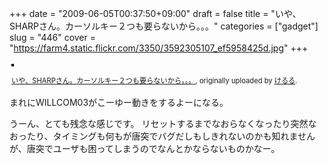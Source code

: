 +++
date = "2009-06-05T00:37:50+09:00"
draft = false
title = "いや、SHARPさん。カーソルキー２つも要らないから。。。"
categories = ["gadget"]
slug = "446"
cover = "https://farm4.static.flickr.com/3350/3592305107_ef5958425d.jpg"
+++

<div style="text-align: left; padding: 3px;"><a title="photo sharing" href="https://www.flickr.com/photos/keruru/3592305107/"><img style="border: solid 2px #000000;" src="https://farm4.static.flickr.com/3350/3592305107_ef5958425d.jpg" alt="" /></a>

<span style="font-size: 0.8em; margin-top: 0px;"><a href="https://www.flickr.com/photos/keruru/3592305107/">いや、SHARPさん。カーソルキー２つも要らないから。。。</a>, originally uploaded by <a href="https://www.flickr.com/people/keruru/">けるる</a>.</span></div>
まれにWILLCOM03がこーゆー動きをするよーになる。

うーん、とても残念な感じです。
リセットするまでなおらなくなったり突然なおったり、タイミングも何もが唐突でバグだしもしきれないのかも知れませんが、唐突でユーザも困ってしまうのでなんとかならないものかなー。
